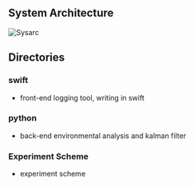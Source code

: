 ## System Architecture

![Sysarc](https://github.com/Huoyanlifusu/UWB-ARKit-Integratiion/blob/main/MuAR_summary/pics/systemarc.png)


## Directories

### __swift__ 
* front-end logging tool, writing in swift
### __python__ 
* back-end environmental analysis and kalman filter

### __Experiment Scheme__ 
* experiment scheme
